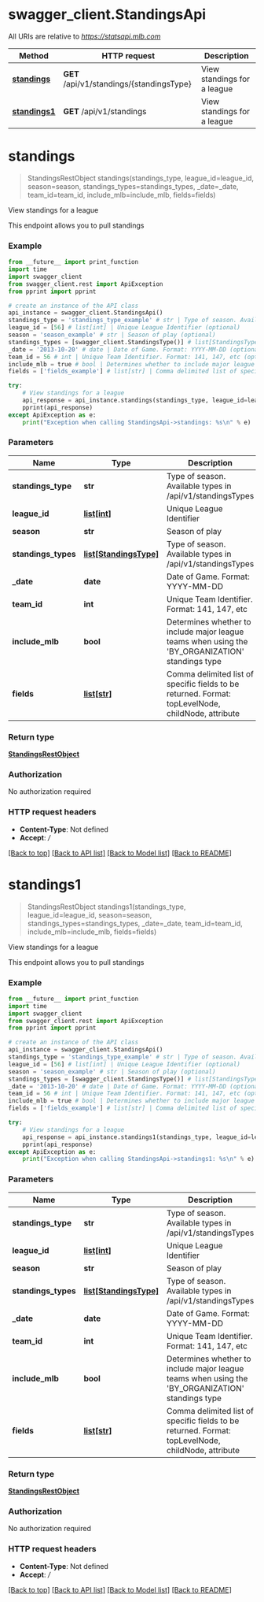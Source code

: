 # swagger_client.StandingsApi

All URIs are relative to *https://statsapi.mlb.com*

Method | HTTP request | Description
------------- | ------------- | -------------
[**standings**](StandingsApi.md#standings) | **GET** /api/v1/standings/{standingsType} | View standings for a league
[**standings1**](StandingsApi.md#standings1) | **GET** /api/v1/standings | View standings for a league

# **standings**
> StandingsRestObject standings(standings_type, league_id=league_id, season=season, standings_types=standings_types, _date=_date, team_id=team_id, include_mlb=include_mlb, fields=fields)

View standings for a league

This endpoint allows you to pull standings

### Example
```python
from __future__ import print_function
import time
import swagger_client
from swagger_client.rest import ApiException
from pprint import pprint

# create an instance of the API class
api_instance = swagger_client.StandingsApi()
standings_type = 'standings_type_example' # str | Type of season. Available types in /api/v1/standingsTypes
league_id = [56] # list[int] | Unique League Identifier (optional)
season = 'season_example' # str | Season of play (optional)
standings_types = [swagger_client.StandingsType()] # list[StandingsType] | Type of season. Available types in /api/v1/standingsTypes (optional)
_date = '2013-10-20' # date | Date of Game. Format: YYYY-MM-DD (optional)
team_id = 56 # int | Unique Team Identifier. Format: 141, 147, etc (optional)
include_mlb = true # bool | Determines whether to include major league teams when using the 'BY_ORGANIZATION' standings type (optional)
fields = ['fields_example'] # list[str] | Comma delimited list of specific fields to be returned. Format: topLevelNode, childNode, attribute (optional)

try:
    # View standings for a league
    api_response = api_instance.standings(standings_type, league_id=league_id, season=season, standings_types=standings_types, _date=_date, team_id=team_id, include_mlb=include_mlb, fields=fields)
    pprint(api_response)
except ApiException as e:
    print("Exception when calling StandingsApi->standings: %s\n" % e)
```

### Parameters

Name | Type | Description  | Notes
------------- | ------------- | ------------- | -------------
 **standings_type** | **str**| Type of season. Available types in /api/v1/standingsTypes | 
 **league_id** | [**list[int]**](int.md)| Unique League Identifier | [optional] 
 **season** | **str**| Season of play | [optional] 
 **standings_types** | [**list[StandingsType]**](StandingsType.md)| Type of season. Available types in /api/v1/standingsTypes | [optional] 
 **_date** | **date**| Date of Game. Format: YYYY-MM-DD | [optional] 
 **team_id** | **int**| Unique Team Identifier. Format: 141, 147, etc | [optional] 
 **include_mlb** | **bool**| Determines whether to include major league teams when using the &#x27;BY_ORGANIZATION&#x27; standings type | [optional] 
 **fields** | [**list[str]**](str.md)| Comma delimited list of specific fields to be returned. Format: topLevelNode, childNode, attribute | [optional] 

### Return type

[**StandingsRestObject**](StandingsRestObject.md)

### Authorization

No authorization required

### HTTP request headers

 - **Content-Type**: Not defined
 - **Accept**: */*

[[Back to top]](#) [[Back to API list]](../README.md#documentation-for-api-endpoints) [[Back to Model list]](../README.md#documentation-for-models) [[Back to README]](../README.md)

# **standings1**
> StandingsRestObject standings1(standings_type, league_id=league_id, season=season, standings_types=standings_types, _date=_date, team_id=team_id, include_mlb=include_mlb, fields=fields)

View standings for a league

This endpoint allows you to pull standings

### Example
```python
from __future__ import print_function
import time
import swagger_client
from swagger_client.rest import ApiException
from pprint import pprint

# create an instance of the API class
api_instance = swagger_client.StandingsApi()
standings_type = 'standings_type_example' # str | Type of season. Available types in /api/v1/standingsTypes
league_id = [56] # list[int] | Unique League Identifier (optional)
season = 'season_example' # str | Season of play (optional)
standings_types = [swagger_client.StandingsType()] # list[StandingsType] | Type of season. Available types in /api/v1/standingsTypes (optional)
_date = '2013-10-20' # date | Date of Game. Format: YYYY-MM-DD (optional)
team_id = 56 # int | Unique Team Identifier. Format: 141, 147, etc (optional)
include_mlb = true # bool | Determines whether to include major league teams when using the 'BY_ORGANIZATION' standings type (optional)
fields = ['fields_example'] # list[str] | Comma delimited list of specific fields to be returned. Format: topLevelNode, childNode, attribute (optional)

try:
    # View standings for a league
    api_response = api_instance.standings1(standings_type, league_id=league_id, season=season, standings_types=standings_types, _date=_date, team_id=team_id, include_mlb=include_mlb, fields=fields)
    pprint(api_response)
except ApiException as e:
    print("Exception when calling StandingsApi->standings1: %s\n" % e)
```

### Parameters

Name | Type | Description  | Notes
------------- | ------------- | ------------- | -------------
 **standings_type** | **str**| Type of season. Available types in /api/v1/standingsTypes | 
 **league_id** | [**list[int]**](int.md)| Unique League Identifier | [optional] 
 **season** | **str**| Season of play | [optional] 
 **standings_types** | [**list[StandingsType]**](StandingsType.md)| Type of season. Available types in /api/v1/standingsTypes | [optional] 
 **_date** | **date**| Date of Game. Format: YYYY-MM-DD | [optional] 
 **team_id** | **int**| Unique Team Identifier. Format: 141, 147, etc | [optional] 
 **include_mlb** | **bool**| Determines whether to include major league teams when using the &#x27;BY_ORGANIZATION&#x27; standings type | [optional] 
 **fields** | [**list[str]**](str.md)| Comma delimited list of specific fields to be returned. Format: topLevelNode, childNode, attribute | [optional] 

### Return type

[**StandingsRestObject**](StandingsRestObject.md)

### Authorization

No authorization required

### HTTP request headers

 - **Content-Type**: Not defined
 - **Accept**: */*

[[Back to top]](#) [[Back to API list]](../README.md#documentation-for-api-endpoints) [[Back to Model list]](../README.md#documentation-for-models) [[Back to README]](../README.md)

